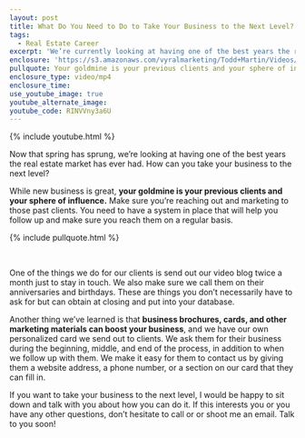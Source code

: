 ```yaml
---
layout: post
title: What Do You Need to Do to Take Your Business to the Next Level?
tags:
  - Real Estate Career
excerpt: 'We’re currently looking at having one of the best years the real estate market has ever had. What can you do to take advantage of this and take your business to the next level? Remember that your goldmine is your previous clients and your sphere of influence. Make sure you’re reaching out and marketing to those past clients. To find out how to do this and learn more about taking your business to the next level, watch my latest video.'
enclosure: 'https://s3.amazonaws.com/vyralmarketing/Todd+Martin/Videos/2017/May/Louisville+Real+Estate-+What+Do+You+Need+to+Do+to+Take+Your+Business+to+the+Next+Level%253F.mp4'
pullquote: Your goldmine is your previous clients and your sphere of influence.
enclosure_type: video/mp4
enclosure_time:
use_youtube_image: true
youtube_alternate_image:
youtube_code: RINVVny3a6U
---
```



{% include youtube.html %}

Now that spring has sprung, we’re looking at having one of the best years the real estate market has ever had. How can you take your business to the next level?

While new business is great, **your goldmine is your previous clients and your sphere of influence.** Make sure you’re reaching out and marketing to those past clients. You need to have a system in place that will help you follow up and make sure you reach them on a regular basis.

{% include pullquote.html %}

&nbsp;

One of the things we do for our clients is send out our video blog twice a month just to stay in touch. We also make sure we call them on their anniversaries and birthdays. These are things you don’t necessarily have to ask for but can obtain at closing and put into your database.

Another thing we’ve learned is that **business brochures, cards, and other marketing materials can boost your business**, and we have our own personalized card we send out to clients. We ask them for their business during the beginning, middle, and end of the process, in addition to when we follow up with them. We make it easy for them to contact us by giving them a website address, a phone number, or a section on our card that they can fill in.

If you want to take your business to the next level, I would be happy to sit down and talk with you about how you can do it. If this interests you or you have any other questions, don’t hesitate to call or or shoot me an email. Talk to you soon!